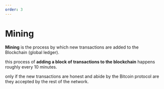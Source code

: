 ```yaml
---
order: 3
---
```


# Mining

**Mining** is the process by which new transactions are added to the Blockchain (global ledger).

this process of **adding a block of transactions to the blockchain** happens roughly every 10 minutes.

only if the new transactions are honest and abide by the Bitcoin protocol are they accepted by the rest of the network.